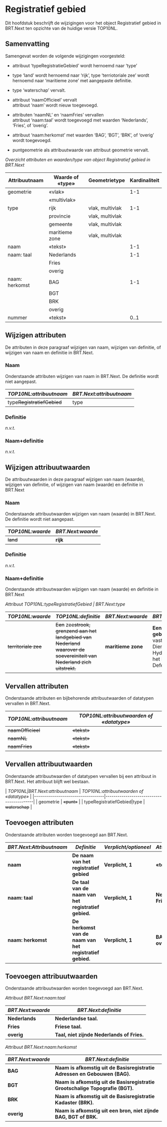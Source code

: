 Registratief gebied
===================

Dit hoofdstuk beschrijft de wijzigingen voor het object Registratief gebied in
BRT.Next ten opzichte van de huidige versie TOP10NL.

Samenvatting
------------

Samengevat worden de volgende wijzigingen voorgesteld:

-   attribuut ‘typeRegistratieGebied’ wordt hernoemd naar ‘type’

-   type ‘land’ wordt hernoemd naar ‘rijk’, type ‘terriotoriale zee’ wordt
    hernoemd naar ‘maritieme zone’ met aangepaste definitie.

-   type ‘waterschap’ vervalt.

-   attribuut ‘naamOfficieel’ vervalt<br />attribuut ‘naam’ wordt nieuw toegevoegd.

-   attributen ‘naamNL’ en ‘naamFries’ vervallen<br />attribuut ‘naam:taal’ wordt
    toegevoegd met waarden ‘Nederlands’, ‘Fries’, of ‘overig’.

-   attribuut ‘naam:herkomst’ met waarden ‘BAG’, ‘BGT’, ‘BRK’, of ‘overig’ wordt
    toegevoegd.

-   puntgeometrie als attribuutwaarde van attribuut geometrie vervalt.

*Overzicht attributen en waarden/type van object Registratief gebied in
BRT.Next*

| Attribuutnaam  | Waarde of «type» | Geometrietype   | Kardinaliteit |
|----------------|------------------|-----------------|---------------|
| geometrie      | «vlak»           |                 | 1-1           |
|                | «multivlak»      |                 |               |
| type           | rijk             | vlak, multivlak | 1-1           |
|                | provincie        | vlak, multivlak |               |
|                | gemeente         | vlak, multivlak |               |
|                | maritieme zone   | vlak, multivlak |               |
| naam           | «tekst»          |                 | 1-1           |
| naam: taal     | Nederlands       |                 | 1-1           |
|                | Fries            |                 |               |
|                | overig           |                 |               |
| naam: herkomst | BAG              |                 | 1-1           |
|                | BGT              |                 |               |
|                | BRK              |                 |               |
|                | overig           |                 |               |
| nummer         | «tekst»          |                 | 0..1          |

Wijzigen attributen
-------------------

De attributen in deze paragraaf wijzigen van naam, wijzigen van definitie, of
wijzigen van naam en definitie in BRT.Next.

### Naam

Onderstaande attributen wijzigen van naam in BRT.Next. De definitie wordt niet
aangepast.

| *TOP10NL:attribuutnaam*        | *BRT.Next:attribuutnaam* |
|--------------------------------|--------------------------|
| type~~RegistratiefGebied~~ | type                     |

### Definitie

*n.v.t.*

### Naam+definitie

*n.v.t.*

Wijzigen attribuutwaarden
-------------------------

De attribuutwaarden in deze paragraaf wijzigen van naam (waarde), wijzigen van
definitie, of wijzigen van naam (waarde) en definitie in BRT.Next

### Naam

Onderstaande attribuutwaarden wijzigen van naam (waarde) in BRT.Next. De
definitie wordt niet aangepast.

| *TOP10NL:waarde* | *BRT.Next:waarde* |
|------------------|-------------------|
| ~~land~~     | **rijk**          |

### Definitie

*n.v.t.*

### Naam+definitie

Onderstaande attribuutwaarden wijzigen van naam (waarde) en definitie in
BRT.Next

*Attribuut TOP10NL:typeRegistratiefGebied | BRT.Next:type*

| *TOP10NL:waarde*         | *TOP10NL:definitie*                                                                                                               | *BRT.Next:waarde*  | *BRT.Next:definitie*                                                                                              |
|--------------------------|-----------------------------------------------------------------------------------------------------------------------------------|--------------------|-------------------------------------------------------------------------------------------------------------------|
| ~~territoriale zee~~ | ~~Een~~ zee~~strook, grenzend aan het landgebied van Nederland waarover de soevereiniteit van Nederland zich uitstrekt.~~ | **maritieme zone** | **Een bestuurlijk gebied op** zee**, vastgesteld oor de Dienst der Hydrografie van het Ministerie van Defensie.** |

Vervallen attributen
--------------------

Onderstaande attributen en bijbehorende attribuutwaarden of datatypen vervallen
in BRT.Next.

| *TOP10NL:attribuutnaam* | *TOP10NL:attribuutwaarden of «datatype»* |
|-------------------------|------------------------------------------|
| ~~naamOfficieel~~   | ~~«tekst»~~                          |
| ~~naamNL~~          | ~~«tekst»~~                          |
| ~~naamFries~~       | ~~«tekst»~~                          |

Vervallen attribuutwaarden
--------------------------

Onderstaande attribuutwaarden of datatypen vervallen bij een attribuut in
BRT.Next. Het attribuut blijft wel bestaan.

| *TOP10NL|BRT.Next:attribuutnaam* | *TOP10NL:attribuutwaarden of «datatype»* |
|-----------------------------------|------------------------------------------|
| geometrie                         | ~~«punt»~~                           |
| typeRegistratiefGebied|type      | ~~waterschap~~                       |

Toevoegen attributen
--------------------

Onderstaande attributen worden toegevoegd aan BRT.Next.

| *BRT.Next:Attribuutnaam* | *Definitie*                                              | *Verplicht/optioneel* | *Attribuutwaarde*             |
|--------------------------|----------------------------------------------------------|-----------------------|-------------------------------|
| **naam**                 | **De naam van het registratief gebied**                  | **Verplicht, 1**      | **«tekst»**                   |
| **naam: taal**           | **De taal van de naam van het registratief gebied.**     | **Verplicht, 1**      | **Nederlands, Fries, overig** |
| **naam: herkomst**       | **De herkomst van de naam van het registratief gebied.** | **Verplicht, 1**      | **BAG, BGT, BRK, overig**     |

Toevoegen attribuutwaarden
--------------------------

Onderstaande attribuutwaarden worden toegevoegd aan BRT.Next.

*Attribuut BRT.Next:naam:taal*

| *BRT.Next:waarde* | *BRT.Next:definitie*                       |
|-------------------|--------------------------------------------|
| **Nederlands**    | **Nederlandse taal.**                      |
| **Fries**         | **Friese taal.**                           |
| **overig**        | **Taal, niet zijnde Nederlands of Fries.** |

*Attribuut BRT.Next:naam:herkomst*

| *BRT.Next:waarde* | *BRT.Next:definitie*                                                          |
|-------------------|-------------------------------------------------------------------------------|
| **BAG**           | **Naam is afkomstig uit de Basisregistratie Adressen en Gebouwen (BAG).**     |
| **BGT**           | **Naam is afkomstig uit de Basisregistratie Grootschalige Topografie (BGT).** |
| **BRK**           | **Naam is afkomstig uit de Basisregistratie Kadaster (BRK).**                 |
| **overig**        | **Naam is afkomstig uit een bron, niet zijnde BAG, BGT of BRK.**              |
